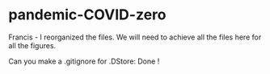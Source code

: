 # pandemic-COVID-zero
Francis - I reorganized the files. We will need to achieve all the files here for all the figures.

Can you make a .gitignore for .DStore: Done !

